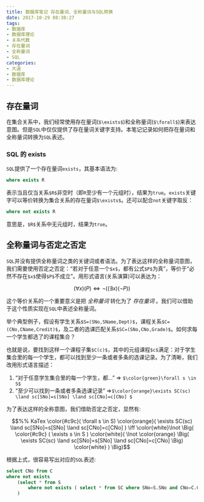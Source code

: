 ```yaml
---
title: 数据库笔记 存在量词、全称量词与SQL转换
date: 2017-10-29 08:38:27
tags:
- 数据库
- 数据库理论 
- 关系代数
- 存在量词
- 全称量词
- SQL
categories:
- 大道
- 数据库
- 数据库理论 
---
```


## 存在量词

在集合关系中，我们经常使用存在量词(`$\exists$`)和全称量词(`$\forall$`)来表达意图。但是`SQL`中仅仅提供了存在量词关键字支持。本笔记记录如何把存在量词和全称量词转换为`SQL`表述。

### SQL 的 exists 

`SQL`提供了一个存在量词`exists`，其基本语法为:
```sql
where exists R
```
表示当且仅当关系`$R$`非空时（即`R`至少有一个元组时），结果为`true`。`exists`关键字可以等价转换为集合关系的存在量词`$\exists$`。还可以配合`not`关键字取反：

<!--more-->
```sql
where not exists R
```
意思是，`$R$`关系中无元组时，结果为`true`。

## 全称量词与否定之否定

`SQL`并没有提供全称量词之类的关键词或者语法。为了表达这样的全称量词意图，我们需要使用否定之否定：“若对于任意一个`$x$`，都有公式`$P$`为真”，等价于“必然不存在`$x$`使得`$P$`不成立”。用形式语言(关系演算)可以表达为：
```math
%% KaTex
(\forall x) (P) \iff \lnot((\exists x) (\lnot P)) 
```
这个等价关系的一个重要意义是把 *全称量词* 转化为了 *存在量词* 。我们可以借助于这个性质实现在`SQL`中表述全称量词。

举个典型例子，假设有学生关系`$S=(SNo,SName,Dept)$`，课程关系`$C=(CNo,CName,Credit)$`，及二者的选课匹配关系`$SC=(SNo,CNo,Grade)$`。如何求每一个学生都选了的课程集合？

也就是说，要找到这样一个课程子集`$C(c)$`，其中的元组课程`$c$`满足：对于学生集合里的每一个学生，都可以找到至少一条或者多条的选课记录。为了清晰，我们改用形式语言描述：
1. “对于任意学生集合里的每一个学生，都...” => `$\color{green}\forall s \in S$`
2. “至少可以找到一条或者多条选课记录” =>`$\color{orange}\exists SC(sc) \land sc[SNo]=s[SNo] \land sc[CNo]=c[CNo] $`

为了表达这样的全称意图，我们借助否定之否定，显然有:
```math
%% KaTex
\color{#c9c}( \forall s \in S)   \color{orange}( \exists SC(sc) \land sc[SNo]=s[SNo] \land sc[CNo]=c[CNo] )
\iff
\color{white}\lnot \Big( \color{#c9c} ( \exists s \in S ) \color{white}( \lnot \color{orange} \Big( \exists SC(sc) \land sc[SNo]=s[SNo] \land sc[CNo]=c[CNo]  \Big) \color{white} ) \Big)
```

根据上式，很容易写出对应的`SQL`表述:
```sql
select CNo from C
where not exists 
    (select * from S 
        where not exists ( select * from SC where SNo=S.SNo and CNo=C.CNo )
    )
```